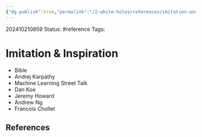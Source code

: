 ```yaml
---
{"dg-publish":true,"permalink":"/2-white-holes/references/imitation-and-inspiration/"}
---
```


202410210859
Status: #reference
Tags: 
# Imitation & Inspiration

- Bible
- Andrej Karpathy
- Machine Learning Street Talk
- Dan Koe
- Jeremy Howard
- Andrew Ng
- Francois Chollet

## References
